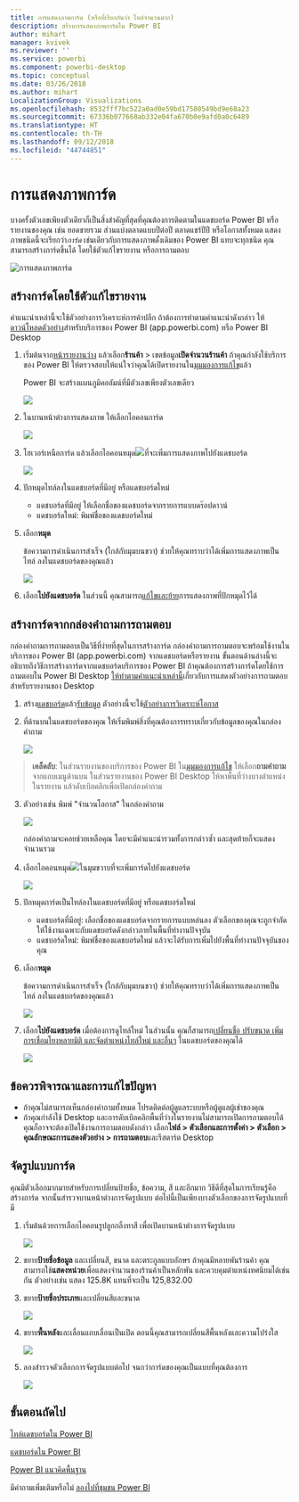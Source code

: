 ```yaml
---
title: การแสดงภาพการ์ด (หรือที่เรียกกันว่า ไทล์จำนวนมาก)
description: สร้างการแสดงภาพการ์ดใน Power BI
author: mihart
manager: kvivek
ms.reviewer: ''
ms.service: powerbi
ms.component: powerbi-desktop
ms.topic: conceptual
ms.date: 03/26/2018
ms.author: mihart
LocalizationGroup: Visualizations
ms.openlocfilehash: 8532fff7bc522a0ad0e59bd17580549bd9e68a23
ms.sourcegitcommit: 67336b077668ab332e04fa670b0e9afd0a0c6489
ms.translationtype: HT
ms.contentlocale: th-TH
ms.lasthandoff: 09/12/2018
ms.locfileid: "44744851"
---
```

# <a name="card-visualizations"></a>การแสดงภาพการ์ด
บางครั้งตัวเลขเพียงตัวเดียวก็เป็นสิ่งสำคัญที่สุดที่คุณต้องการติดตามในแดชบอร์ด Power BI หรือรายงานของคุณ เช่น ยอดขายรวม ส่วนแบ่งตลาดแบบปีต่อปี ตลาดแชร์ปีปี หรือโอกาสทั้งหมด แสดงภาพชนิดนี้จะเรียกว่า*การ์ด* เช่นเดียวกับการแสดงภาพดั้งเดิมของ Power BI แทบจะทุกชนิด คุณสามารถสร้างการ์ดขึ้นได้ โดยใช้ตัวแก้ไขรายงาน หรือการถามตอบ

![การแสดงภาพการ์ด](./media/power-bi-visualization-card/pbi_opptuntiescard.png)

## <a name="create-a-card-using-the-report-editor"></a>สร้างการ์ดโดยใช้ตัวแก้ไขรายงาน
คำแนะนำเหล่านี้จะใช้ตัวอย่างการวิเคราะห์การค้าปลีก ถ้าต้องการทำตามคำแนะนำดังกล่าว ให้[ดาวน์โหลดตัวอย่าง](../sample-datasets.md)สำหรับบริการของ Power BI (app.powerbi.com) หรือ Power BI Desktop   

1. เริ่มต้นจาก[หน้ารายงานว่าง](../power-bi-report-add-page.md) แล้วเลือก**ร้านค้า** \> เขตข้อมูล**เปิดจำนวนร้านค้า** ถ้าคุณกำลังใช้บริการของ Power BI ให้ตรวจสอบให้แน่ใจว่าคุณได้เปิดรายงานใน[มุมมองการแก้ไข](../service-interact-with-a-report-in-editing-view.md)แล้ว

    Power BI จะสร้างแผนภูมิคอลัมน์ที่มีตัวเลขเพียงตัวเลขเดียว

   ![](media/power-bi-visualization-card/pbi_rptnumbertilechart.png)
2. ในบานหน้าต่างการแสดงภาพ ให้เลือกไอคอนการ์ด

   ![](media/power-bi-visualization-card/pbi_changechartcard.png)
6. โฮเวอร์เหนือการ์ด แล้วเลือกไอคอนหมุด![](media/power-bi-visualization-card/pbi_pintile.png)ที่จะเพิ่มการแสดงภาพไปยังแดชบอร์ด

   ![](media/power-bi-visualization-card/power-bi-pin-icon.png)
7. ปักหมุดไทล์ลงในแดชบอร์ดที่มีอยู่ หรือแดชบอร์ดใหม่

   * แดชบอร์ดที่มีอยู่ ให้เลือกชื่อของแดชบอร์ดจากรายการแบบดร๊อปดาวน์
   * แดชบอร์ดใหม่: พิมพ์ชื่อของแดชบอร์ดใหม่
8. เลือก**หมุด**

   ข้อความการดำเนินการสำเร็จ (ใกล้กับมุมบนขวา) ช่วยให้คุณทราบว่าได้เพิ่มการแสดงภาพเป็นไทล์ ลงในแดชบอร์ดของคุณแล้ว

   ![](media/power-bi-visualization-card/power-bi-pin-success-message.png)
9. เลือก**ไปยังแดชบอร์ด** ในส่วนนี้ คุณสามารถ[แก้ไขและย้าย](../service-dashboard-edit-tile.md)การแสดงภาพที่ปักหมุดไว้ได้


## <a name="create-a-card-from-the-qa-question-box"></a>สร้างการ์ดจากกล่องคำถามการถามตอบ
กล่องคำถามการถามตอบเป็นวิธีที่ง่ายที่สุดในการสร้างการ์ด กล่องคำถามการถามตอบจะพร้อมใช้งานในบริการของ Power BI (app.powerbi.com) จากแดชบอร์ดหรือรายงาน ขั้นตอนด้านล่างนี้จะอธิบายถึงวิธีการสร้างการ์ดจากแดชบอร์ดบริการของ Power BI ถ้าคุณต้องการสร้างการ์ดโดยใช้การถามตอบใน Power BI Desktop [ให้ทำตามคำแนะนำเหล่านี้](https://powerbi.microsoft.com/en-us/blog/power-bi-desktop-december-feature-summary/#QandA)เกี่ยวกับการแสดงตัวอย่างการถามตอบสำหรับรายงานของ Desktop

1. สร้าง[แดชบอร์ด](../service-dashboards.md)แล้ว[รับข้อมูล](../service-get-data.md) ตัวอย่างนี้จะใช้[ตัวอย่างการวิเคราะห์โอกาส](../sample-opportunity-analysis.md)

1. ที่ด้านบนในแดชบอร์ดของคุณ ให้เริ่มพิมพ์สิ่งที่คุณต้องการทราบเกี่ยวกับข้อมูลของคุณในกล่องคำถาม 

   ![](media/power-bi-visualization-card/power-bi-q-and-a-box.png)

>**เคล็ดลับ**: ในส่วนรายงานของบริการของ Power BI ใน[มุมมองการแก้ไข](../service-reading-view-and-editing-view.md) ให้เลือก**ถามคำถาม**จากแถบเมนูด้านบน ในส่วนรายงานของ Power BI Desktop ให้หาพื้นที่ว่างบางตำแหน่งในรายงาน แล้วดับเบิลคลิกเพื่อเปิดกล่องคำถาม

3. ตัวอย่างเช่น พิมพ์ "จำนวนโอกาส" ในกล่องคำถาม

   ![](media/power-bi-visualization-card/power-bi-q-and-a.png)

   กล่องคำถามจะคอยช่วยเหลือคุณ โดยจะมีคำแนะนำรวมทั้งการกล่าวซ้ำ และสุดท้ายก็จะแสดงจำนวนรวม  
4. เลือกไอคอนหมุด![](media/power-bi-visualization-card/pbi_pintile.png)ในมุมขวาบที่จะเพิ่มการ์ดไปยังแดชบอร์ด

   ![](media/power-bi-visualization-card/power-bi-pin.png)
5. ปักหมุดการ์ดเป็นไทล์ลงในแดชบอร์ดที่มีอยู่ หรือแดชบอร์ดใหม่

   * แดชบอร์ดที่มีอยู่: เลือกชื่อของแดชบอร์ดจากรายการแบบหล่นลง ตัวเลือกของคุณจะถูกจำกัดให้ใช้งานเฉพาะกับแดชบอร์ดดังกล่าวภายในพื้นที่ทำงานปัจจุบัน
   * แดชบอร์ดใหม่: พิมพ์ชื่อของแดชบอร์ดใหม่ แล้วจะได้รับการเพิ่มไปยังพื้นที่ทำงานปัจจุบันของคุณ
6. เลือก**หมุด**

   ข้อความการดำเนินการสำเร็จ (ใกล้กับมุมบนขวา) ช่วยให้คุณทราบว่าได้เพิ่มการแสดงภาพเป็นไทล์ ลงในแดชบอร์ดของคุณแล้ว  

   ![](media/power-bi-visualization-card/power-bi-success.png)
7. เลือก**ไปยังแดชบอร์ด** เมื่อต้องการดูไทล์ใหม่ ในส่วนนั้น คุณก็สามารถ[เปลี่ยนชื่อ ปรับขนาด เพิ่มการเชื่อมโยงหลายมิติ และจัดตำแหน่งไทล์ใหม่ และอื่นๆ](../service-dashboard-edit-tile.md) ในแดชบอร์ดของคุณได้

   ![](media/power-bi-visualization-card/power-bi-pinned.png)

## <a name="considerations-and-troubleshooting"></a>ข้อควรพิจารณาและการแก้ไขปัญหา
- ถ้าคุณไม่สามารถเห็นกล่องคำถามทั้งหมด โปรดติดต่อผู้ดูแลระบบหรือผู้ดูแลผู้เช่าของคุณ    
- ถ้าคุณกำลังใช้ Desktop และการดับเบิลคลิกพื้นที่ว่างในรายงานไม่สามารถเปิดการถามตอบได้ คุณก็อาจจะต้องเปิดใช้งานการถามตอบดังกล่าว  เลือก**ไฟล์ > ตัวเลือกและการตั้งค่า > ตัวเลือก > คุณลักษณะการแสดงตัวอย่าง > การถามตอบ**และรีสตาร์ต Desktop

## <a name="format-a-card"></a>จัดรูปแบบการ์ด
คุณมีตัวเลือกมากมายสำหรับการเปลี่ยนป้ายชื่อ, ข้อความ, สี และอีกมาก วิธีดีที่สุดในการเรียนรู้คือ สร้างการ์ด จากนั้นสำรวจบานหน้าต่างการจัดรูปแบบ ต่อไปนี้เป็นเพียงบางตัวเลือกของการจัดรูปแบบที่มี 

1. เริ่มต้นด้วยการเลือกไอคอนรูปลูกกลิ้งทาสี เพื่อเปิดบานหน้าต่างการจัดรูปแบบ 

    ![](media/power-bi-visualization-card/power-bi-format-card.png)
2. ขยาย**ป้ายชื่อข้อมูล** และเปลี่ยนสี, ขนาด และตระกูลแบบอักษร ถ้าคุณมีหลายพันร้านค้า คุณสามารถใช้**แสดงหน่วย**เพื่อแสดงจำนวนของร้านค้าเป็นหลักพัน และควบคุมตำแหน่งทศนิยมได้เช่นกัน ตัวอย่างเช่น แสดง 125.8K แทนที่จะเป็น 125,832.00

3.  ขยาย**ป้ายชื่อประเภท**และเปลี่ยนสีและขนาด

    ![](media/power-bi-visualization-card/power-bi-card-format.png)

4. ขยาย**พื้นหลัง**และเลื่อนแถบเลื่อนเป็นเปิด  ตอนนี้คุณสามารถเปลี่ยนสีพื้นหลังและความโปร่งใส

    ![](media/power-bi-visualization-card/power-bi-format-color.png)

5. ลองสำรวจตัวเลือกการจัดรูปแบบต่อไป จนกว่าการ์ดของคุณเป็นแบบที่คุณต้องการ 

    ![](media/power-bi-visualization-card/power-bi-formatted.png)

## <a name="next-steps"></a>ขั้นตอนถัดไป
[ไทล์แดชบอร์ดใน Power BI](../service-dashboard-tiles.md)

[แดชบอร์ดใน Power BI](../service-dashboards.md)

[Power BI แนวคิดพื้นฐาน](../service-basic-concepts.md)

มีคำถามเพิ่มเติมหรือไม่ [ลองไปที่ชุมชน Power BI](http://community.powerbi.com/)
